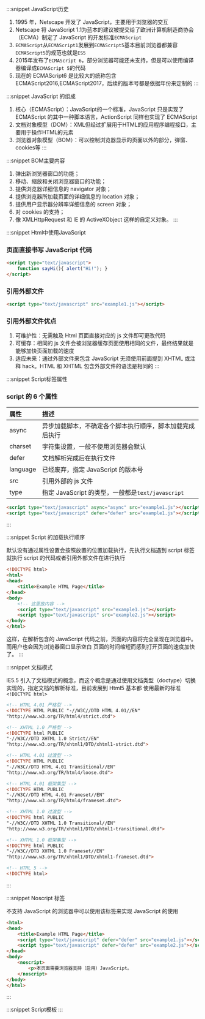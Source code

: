 
:::snippet JavaScript历史
1. 1995 年，Netscape 开发了 JavaScript，主要用于浏览器的交互
2. Netscape 将 JavaScript 1.1为蓝本的建议被提交给了欧洲计算机制造商协会（ECMA）制定了 JavaScript 的开发标准`ECMAScript`
3. `ECMAScript`从`ECMAScript1`发展到`ECMAScript5`基本目前浏览器都兼容`ECMAScript5`的规范也就是`ES5`
4. 2015年发布了`ECMAScript 6`，部分浏览器可能还未支持，但是可以使用编译器编译成`ECMAScript 5`的代码
5. 现在的 ECMAScript6 是比较大的统称包含 ECMAScript2016,ECMAScript2017，后续的版本号都是依据年份来定制的
:::


:::snippet JavaScript 的组成
1. 核心（ECMAScript）：JavaScript的一个标准，JavaScript 只是实现了 ECMAScript 的其中一种脚本语言，ActionScript 同样也实现了 ECMAScript
2. 文档对象模型（DOM）：XML但经过扩展用于HTML的应用程序编程接口，主要用于操作HTML的元素
3. 浏览器对象模型（BOM）：可以控制浏览器显示的页面以外的部分，弹窗、cookies等
:::

:::snippet BOM主要内容
1.  弹出新浏览器窗口的功能；
2.  移动、缩放和关闭浏览器窗口的功能；
3.  提供浏览器详细信息的 navigator 对象；
4.  提供浏览器所加载页面的详细信息的 location 对象；
5.  提供用户显示器分辨率详细信息的 screen 对象；
6.  对 cookies 的支持；
7.  像 XMLHttpRequest 和 IE 的 ActiveXObject 这样的自定义对象。
:::

:::snippet Html中使用JavaScript
### 页面直接书写 JavaScript 代码
```html
<script type="text/javascript">
    function sayHi(){ alert("Hi!"); }
</script>
```
### 引用外部文件
```html
<script type="text/javascript" src="example1.js"></script>
```
### 引用外部文件优点
1. 可维护性：无需触及 Html 页面直接对应的 js 文件即可更改代码
2. 可缓存：相同的 js 文件会被浏览器缓存页面使用相同的文件，最终结果就是能够加快页面加载的速度
3. 适应未来：通过外部文件来包含 JavaScript 无须使用前面提到 XHTML 或注释 hack。HTML 和 XHTML 包含外部文件的语法是相同的
:::

:::snippet Script标签属性
 ### script 的 6 个属性

  | 属性  | 描述            | 
  | :-------- | :--------------------------- |
  | async   | 异步加载脚本，不确定各个脚本执行顺序，脚本加载完成后执行                         | 
  | charset    | 字符集设置，一般不使用浏览器会默认              | 
  | defer    | 文档解析完成后在执行文件 | 
  | language    | 已经废弃，指定 JavaScript 的版本号                    |            
  | src |                 引用外部的 js 文件           | 
  | type |                 指定 JavaScript 的类型，一般都是`text/javascript`          | 
  
```html
<script type="text/javascript" async="async" src="example1.js"></script>
<script type="text/javascript" defer="defer" src="example1.js"></script>
```
:::

:::snippet Script 的加载执行顺序

默认没有通过属性设置会按照放置的位置加载执行，先执行文档遇到 script 标签就执行 script 的代码或者引用外部文件在进行执行
```html
<!DOCTYPE html>
<html>
<head>
    <title>Example HTML Page</title>
</head>
<body>
    <!-- 这里放内容 -->
    <script type="text/javascript" src="example1.js"></script>
    <script type="text/javascript" src="example2.js"></script>
</body>
</html>
```
这样，在解析包含的 JavaScript 代码之前，页面的内容将完全呈现在浏览器中。而用户也会因为浏览器窗口显示空白
页面的时间缩短而感到打开页面的速度加快了。
:::

:::snippet 文档模式

IE5.5 引入了文档模式的概念，而这个概念是通过使用文档类型（doctype）切换实现的，指定文档的解析标准，目前发展到 Html5 基本都
使用最新的标准`<!DOCTYPE html>`

```html
<!-- HTML 4.01 严格型 -->
<!DOCTYPE HTML PUBLIC "-//W3C//DTD HTML 4.01//EN"
"http://www.w3.org/TR/html4/strict.dtd">

<!-- XHTML 1.0 严格型 -->
<!DOCTYPE html PUBLIC
"-//W3C//DTD XHTML 1.0 Strict//EN"
"http://www.w3.org/TR/xhtml1/DTD/xhtml1-strict.dtd">

<!-- HTML 4.01 过渡型 -->
<!DOCTYPE HTML PUBLIC
"-//W3C//DTD HTML 4.01 Transitional//EN"
"http://www.w3.org/TR/html4/loose.dtd">

<!-- HTML 4.01 框架集型 -->
<!DOCTYPE HTML PUBLIC
"-//W3C//DTD HTML 4.01 Frameset//EN"
"http://www.w3.org/TR/html4/frameset.dtd">

<!-- XHTML 1.0 过渡型 -->
<!DOCTYPE html PUBLIC
"-//W3C//DTD XHTML 1.0 Transitional//EN"
"http://www.w3.org/TR/xhtml1/DTD/xhtml1-transitional.dtd">

<!-- XHTML 1.0 框架集型 -->
<!DOCTYPE html PUBLIC
"-//W3C//DTD XHTML 1.0 Frameset//EN"
"http://www.w3.org/TR/xhtml1/DTD/xhtml1-frameset.dtd">

<!-- HTML 5 -->
<!DOCTYPE html>
```
:::

:::snippet Noscript 标签

不支持 JavaScript 的浏览器中可以使用该标签来实现 JavaScript 的使用

```Html
<html>
<head>
    <title>Example HTML Page</title>
    <script type="text/javascript" defer="defer" src="example1.js"></script>
    <script type="text/javascript" defer="defer" src="example2.js"></script>
</head>
<body>
    <noscript>
        <p>本页面需要浏览器支持（启用）JavaScript。
    </noscript>
</body>
</html>
```
:::

:::snippet Script模板
:::



